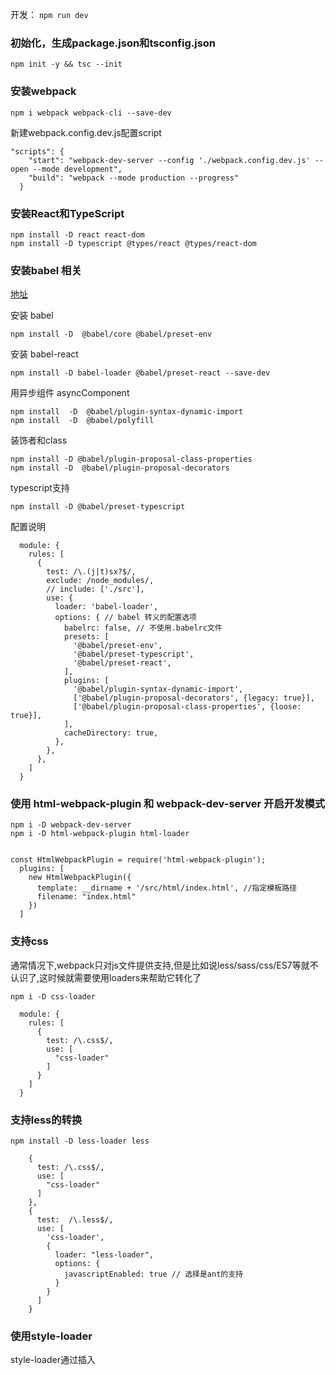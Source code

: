 
开发： `npm run dev`

### 初始化，生成package.json和tsconfig.json

```
npm init -y && tsc --init
```

### 安装webpack

```
npm i webpack webpack-cli --save-dev
```
新建webpack.config.dev.js配置script

```
"scripts": {
    "start": "webpack-dev-server --config './webpack.config.dev.js' --open --mode development",
    "build": "webpack --mode production --progress"
  }
```

### 安装React和TypeScript

```
npm install -D react react-dom 
npm install -D typescript @types/react @types/react-dom
```

### 安装babel 相关

[地址](https://www.npmjs.com/package/babel-loader)


安装 babel

```
npm install -D  @babel/core @babel/preset-env 
```

安装 babel-react

```
npm install -D babel-loader @babel/preset-react --save-dev
```

用异步组件 asyncComponent

```
npm install  -D  @babel/plugin-syntax-dynamic-import 
npm install  -D  @babel/polyfill

```

装饰者和class

```
npm install -D @babel/plugin-proposal-class-properties 
npm install -D  @babel/plugin-proposal-decorators

```

typescript支持

```
npm install -D @babel/preset-typescript
```

配置说明
```
  module: {
    rules: [
      {
        test: /\.(j|t)sx?$/,
        exclude: /node_modules/,
        // include: ['./src'],
        use: {
          loader: 'babel-loader',
          options: { // babel 转义的配置选项
            babelrc: false, // 不使用.babelrc文件
            presets: [
              '@babel/preset-env',
              '@babel/preset-typescript',
              '@babel/preset-react',
            ],
            plugins: [
              '@babel/plugin-syntax-dynamic-import',
              ['@babel/plugin-proposal-decorators', {legacy: true}],
              ['@babel/plugin-proposal-class-properties', {loose: true}],
            ],
            cacheDirectory: true,
          },
        },
      },
    ]
  }
```

### 使用 html-webpack-plugin 和 webpack-dev-server 开启开发模式
```
npm i -D webpack-dev-server
npm i -D html-webpack-plugin html-loader
```

```webpack.dev

const HtmlWebpackPlugin = require('html-webpack-plugin');
  plugins: [
    new HtmlWebpackPlugin({
      template: __dirname + '/src/html/index.html', //指定模板路径
      filename: "index.html"
    })
  ]

```

### 支持css

通常情况下,webpack只对js文件提供支持,但是比如说less/sass/css/ES7等就不认识了,这时候就需要使用loaders来帮助它转化了

```
npm i -D css-loader
```

```
  module: {
    rules: [
      {
        test: /\.css$/,
        use: [
          "css-loader"
        ]
      }
    ]
  }
  ```

### 支持less的转换
  ```
  npm install -D less-loader less
  ```

  ```
      {
        test: /\.css$/,
        use: [
          "css-loader"
        ]
      },
      {
        test:  /\.less$/,
        use: [
          'css-loader',
          {
            loader: "less-loader",
            options: {
              javascriptEnabled: true // 选择是ant的支持
            }
          }
        ]
      }
```

### 使用style-loader
style-loader通过插入<style>标记将CSS添加到DOM中。
建议将 style-loader 与 css-loader 结合使用

```
npm install style-loader --save-dev
```

### 增加antd组件 

```
npm i --save antd 
```

```
import { DatePicker } from 'antd';
ReactDOM.render(<DatePicker />, mountNode);
```

引入样式

```
import 'antd/dist/antd.less'; // or 'antd/dist/antd.css'
```

webpack配置
使用 babel-plugin-import（推荐）。

```
// .babelrc or babel-loader option
{
  "plugins": [
    ["import", {
      "libraryName": "antd",
      "libraryDirectory": "es",
      "style": "less" // `style: true` 会加载 less 文件
    }]
  ]
}
```

```
      {
        test: /\.less$/,
        include: [/src/],
        use: [
          'style-loader',
          {
            loader: 'css-loader',
            options: {
              modules: true,
            },
          },
          'less-loader'
        ],
      },
      {
          test: /\.less$/,
          exclude: [/src/],
          use: [
            'style-loader',
            {
              loader: 'css-loader',
              options: {
                  importLoaders: 1
              },
            },
            {
              loader: 'less-loader', // compiles Less to CSS
              options: {
                javascriptEnabled: true // 选择是ant的支持
              }
            },
          ],
      },
```

### react-router-dom

```
npm i -S react-router-dom  @types/react-router-dom
```

### 使用mobx来做数据管理

```
npm i -S mobx mobx-react 
```

###支持 stylus

```
npm i -S stylus stylus-loader
```

```
      {
        test: /\.styl$/,
        use: [
          'css-loader',
          'stylus-loader',
        ],
        include: [path.resolve(__dirname, 'src')],
        exclude: /node_modules/,
      },
```

### 使用MiniCssExtractPlugin 插件提取css到一个文件

```
npm i -D mini-css-extract-plugin
```



### 静态文件的处理

清除dist目录文件 ，拷贝asset文件到dist目录下

```
npm i clean-webpack-plugin copy-webpack-plugin --save-dev
  plugins: [ // 执行顺序是反着的
    new CopyWebpackPlugin([{
      from: path.resolve(__dirname, './src/assets'),
      to: './assets',
      ignore: ['.*'],
    }]),
    new CleanWebpackPlugin(['dist'], {
      root: path.resolve(__dirname), // 根目录
      // verbose Write logs to console.
      verbose: true, // 开启在控制台输出信息
      // dry Use boolean "true" to test/emulate delete. (will not remove files).
      // Default: false - remove files
      dry: false,
    }),
  ]



```


### 提取出css样式并压缩

之前直接使用 minimize: true 在匹配到css后直接压缩

遇到的问题：
项目是用了autoprefix自动添加前缀，这样压缩，会导致添加的前缀丢失

解决：使用插件 optimize-css-assets-webpack-plugin

new OptimizeCSSAssetsPlugin({
    assetNameRegExp: /\.css\.*(?!.*map)/g,  //注意不要写成 /\.css$/g
    cssProcessor: require('cssnano'),
    cssProcessorOptions: {
        discardComments: { removeAll: true },
        // 避免 cssnano 重新计算 z-index
        safe: true,
        // cssnano 集成了autoprefixer的功能
        // 会使用到autoprefixer进行无关前缀的清理
        // 关闭autoprefixer功能
        // 使用postcss的autoprefixer功能
        autoprefixer: false
    },
    canPrint: true
}),
```
npm install uglifyjs-webpack-plugin --save-dev
npm install  optimize-css-assets-webpack-plugin --save-dev
```
```js
const UglifyJsPlugin = require("uglifyjs-webpack-plugin");
const MiniCssExtractPlugin = require("mini-css-extract-plugin");
const OptimizeCSSAssetsPlugin = require("optimize-css-assets-webpack-plugin");
module.exports = {
  optimization: {
    minimizer: [
      new UglifyJsPlugin({
        cache: true,
        parallel: true,
        sourceMap: true // set to true if you want JS source maps
      }),
      new OptimizeCSSAssetsPlugin({})
    ]
  },
  plugins: [
    new MiniCssExtractPlugin({
      filename: "[name].css",
      chunkFilename: "[id].css"
    })
  ],
  module: {
    rules: [
      {
        test: /\.css$/,
        use: [
          MiniCssExtractPlugin.loader,
          "css-loader"
        ]
      }
    ]
  }
}
```


### cross-env 支持多环境变量

